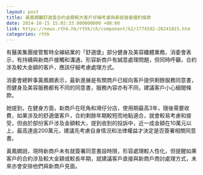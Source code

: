 ```yaml
---
layout: post
title: 黃鳳嫺籲舒適堡合約金額較大客戶仔細考慮與新經營者續約條款
date: 2024-10-15 15:02:33.000000000 +08:00
link: https://news.rthk.hk/rthk/ch/component/k2/1774592-20241015.htm
categories: rthk
---
```


有醫美集團接管暫時全線結業的「舒適堡」部分健身及美容纖體業務，消委會表示，有持續與新商戶接觸和溝通，形容新商戶有誠意處理問題，但同時呼籲，合約涉及較大金額的客戶，應該仔細考慮處理方式。

消委會總幹事黃鳳嫺表示，最新進展是有關商戶已經向客戶提供剩餘服務同意書，而健身及美容服務都有不同的同意書，服務內容亦有不同，建議客戶小心細閱條款。

她提到，在健身方面，新商戶在旺角和灣仔分店，使用期最高3年，隨後需要收費，如果涉及的舒適堡客戶，合約剩餘年期較短而地點適合，就會較易考慮和接受，但由於部份客戶涉及金額較大，提到收到的投訴中，近一成金額在10萬元以上，最高達逾200萬元，建議先考慮自身情況和法律權益才決定是否簽署相關同意書。

黃鳳嫺說，現時新商戶未有就簽署同意書設時限，形容處理較人性化，但提醒如果客戶的合約涉及較大金額或較長年期，就建議客戶直接與新商戶商討處理方式，未來亦會安排他們與新商戶見面。
